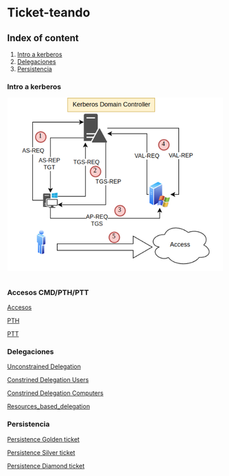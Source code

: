 # Ticket-teando

## Index of content

  1. [Intro a kerberos](#intro-a-kerberos)
  2. [Delegaciones](#delegaciones)
  3. [Persistencia](#persistencia)

### Intro a kerberos

![Kerberos](KDC_schema.png)

```
```

### Accesos CMD/PTH/PTT

[Accesos](Accesos.md)

[PTH](pth.md)

[PTT](ptt.md)

### Delegaciones

[Unconstrained Delegation](Unconstrined_Delegation.md)

[Constrined Delegation Users](Constrained_Delegation_Users.md)

[Constrined Delegation Computers](Constrained_Delegation_Computers.md)

[Resources_based_delegation](Resources_Constrained_Based_delegation.md)

### Persistencia

[Persistence Golden ticket](Persistence_Golden_Ticket.md)

[Persistence Silver ticket](Persistence_Silver_Ticket.md)

[Persistence Diamond ticket](Persistence_Diamond_Ticket.md)


